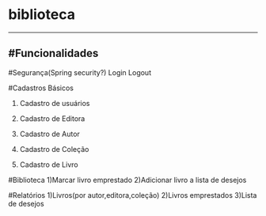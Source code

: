 # biblioteca
-----------------------------------------------------

#Funcionalidades
-----------------------------------------------------
 #Segurança(Spring security?)
  Login
  Logout
  
  #Cadastros Básicos
  1) Cadastro de usuários 
  
  2) Cadastro de Editora
  
  3) Cadastro de Autor
  4) Cadastro de Coleção 
  5) Cadastro de Livro

  #Biblioteca
  1)Marcar livro emprestado
  2)Adicionar livro a lista de desejos
  
  #Relatórios
  1)Livros(por autor,editora,coleção)
  2)Livros emprestados
  3)Lista de desejos
  
